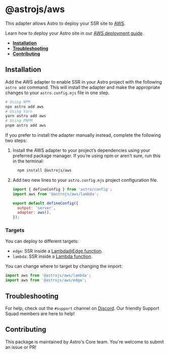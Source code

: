 # @astrojs/aws

This adapter allows Astro to deploy your SSR site to [AWS](https://aws.amazon.com/).

Learn how to deploy your Astro site in our [AWS deployment guide](https://docs.astro.build/en/guides/deploy/aws/).

- <strong>[Installation](#installation)</strong>
- <strong>[Troubleshooting](#troubleshooting)</strong>
- <strong>[Contributing](#contributing)</strong>

## Installation

Add the AWS adapter to enable SSR in your Astro project with the following `astro add` command. This will install the adapter and make the appropriate changes to your `astro.config.mjs` file in one step.

```sh
# Using NPM
npx astro add aws
# Using Yarn
yarn astro add aws
# Using PNPM
pnpm astro add aws
```

If you prefer to install the adapter manually instead, complete the following two steps:

1. Install the AWS adapter to your project’s dependencies using your preferred package manager. If you’re using npm or aren’t sure, run this in the terminal:

    ```bash
      npm install @astrojs/aws
    ```

1. Add two new lines to your `astro.config.mjs` project configuration file.

    ```js title="astro.config.mjs" ins={2, 5-6}
    import { defineConfig } from 'astro/config';
    import aws from '@astrojs/aws/lambda';

    export default defineConfig({
      output: 'server',
      adapter: aws(),
    });
    ```

### Targets

You can deploy to different targets:

- `edge`: SSR inside a [Lambda@Edge function](https://aws.amazon.com/lambda/).
- `lambda`: SSR inside a [Lambda function](https://aws.amazon.com/lambda/edge/).

You can change where to target by changing the import:

```js
import aws from '@astrojs/aws/lambda';
import aws from '@astrojs/aws/edge';
```

## Troubleshooting

For help, check out the `#support` channel on [Discord](https://astro.build/chat). Our friendly Support Squad members are here to help!

## Contributing

This package is maintained by Astro's Core team. You're welcome to submit an issue or PR!